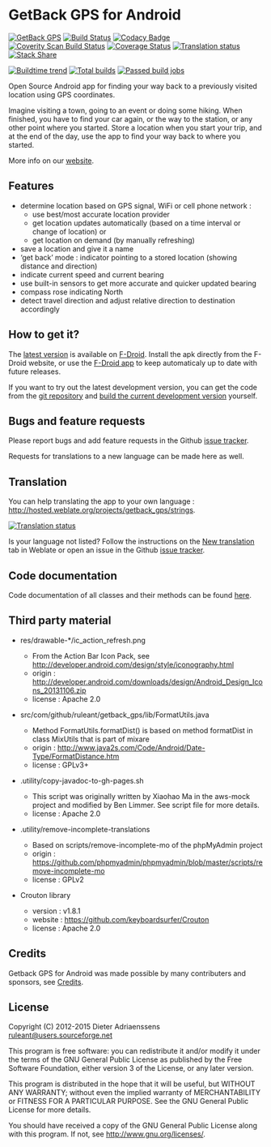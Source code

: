 GetBack GPS for Android
=======================

[![GetBack GPS](http://img.shields.io/badge/release-v0.4.1-blue.svg)](https://f-droid.org/repository/browse/?fdid=com.github.ruleant.getback_gps)
[![Build Status](https://travis-ci.org/ruleant/getback_gps.svg?branch=master)](https://travis-ci.org/ruleant/getback_gps)
[![Codacy Badge](https://api.codacy.com/project/badge/0040e146618e41ac9c39d04c7b1a3fef)](https://www.codacy.com/app/ruleant/getback_gps)
[![Coverity Scan Build Status](https://scan.coverity.com/projects/2277/badge.svg)](https://scan.coverity.com/projects/2277)
[![Coverage Status](https://coveralls.io/repos/ruleant/getback_gps/badge.png?branch=master)](https://coveralls.io/r/ruleant/getback_gps?branch=master)
[![Translation status](http://hosted.weblate.org/widgets/getback_gps-shields-badge.png)](http://hosted.weblate.org/engage/getback_gps/?utm_source=widget)
[![Stack Share](http://img.shields.io/badge/tech-stack-0690fa.svg?style=flat)](http://stackshare.io/ruleant/getback-gps)

[![Buildtime trend](https://buildtimetrend.herokuapp.com/badge/ruleanCrt/getback_gps/latest)](http://ruleant.github.io/getback_gps/buildtime-trend/)
[![Total builds](https://buildtimetrend.herokuapp.com/badge/ruleant/getback_gps/builds/month)](http://ruleant.github.io/getback_gps/buildtime-trend/)
[![Passed build jobs](https://buildtimetrend.herokuapp.com/badge/ruleant/getback_gps/passed/month)](http://ruleant.github.io/getback_gps/buildtime-trend/)

Open Source Android app for finding your way back to a previously visited location using GPS coordinates.

Imagine visiting a town, going to an event or doing some hiking. When finished, you have to find your car again, or the way to the station, or any other point where you started.
Store a location when you start your trip, and at the end of the day, use the app to find your way back to where you started.

More info on our [website](http://ruleant.github.io/getback_gps).

Features
--------

- determine location based on GPS signal, WiFi or cell phone network :
    - use best/most accurate location provider
    - get location updates automatically (based on a time interval or change of location) or
    - get location on demand (by manually refreshing)
- save a location and give it a name
- ‘get back’ mode : indicator pointing to a stored location (showing distance and direction)
- indicate current speed and current bearing
- use built-in sensors to get more accurate and quicker updated bearing
- compass rose indicating North
- detect travel direction and adjust relative direction to destination accordingly

How to get it?
--------------

The [latest version](https://f-droid.org/repository/browse/?fdid=com.github.ruleant.getback_gps) is available on [F-Droid](https://f-droid.org/). Install the apk directly from the F-Droid website, or use the [F-Droid app](https://f-droid.org/FDroid.apk) to keep automaticaly up to date with future releases.

If you want to try out the latest development version, you can get the code from the [git repository](https://f-droid.org/FDroid.apk) and [build the current development version](https://github.com/ruleant/getback_gps/wiki/Development) yourself.


Bugs and feature requests
-------------------------

Please report bugs and add feature requests in the Github [issue tracker](https://github.com/ruleant/getback_gps/issues).

Requests for translations to a new language can be made here as well.

Translation
-----------

You can help translating the app to your own language : <http://hosted.weblate.org/projects/getback_gps/strings>.

[![Translation status](http://hosted.weblate.org/widgets/getback_gps-287x66-grey.png)](http://hosted.weblate.org/engage/getback_gps/?utm_source=widget)

Is your language not listed? Follow the instructions on the [New translation](https://hosted.weblate.org/projects/getback_gps/strings/#new-lang) tab in Weblate or open an issue in the Github [issue tracker](https://github.com/ruleant/getback_gps/issues).

Code documentation
------------------

Code documentation of all classes and their methods can be found [here](http://ruleant.github.io/getback_gps/javadoc/index.html).

Third party material
--------------------

- res/drawable-*/ic_action_refresh.png
    - From the Action Bar Icon Pack, see http://developer.android.com/design/style/iconography.html
    - origin : http://developer.android.com/downloads/design/Android_Design_Icons_20131106.zip
    - license : Apache 2.0

- src/com/github/ruleant/getback_gps/lib/FormatUtils.java
    - Method FormatUtils.formatDist() is based on method formatDist in class MixUtils that is part of mixare
    - origin : http://www.java2s.com/Code/Android/Date-Type/FormatDistance.htm
    - license : GPLv3+

- .utility/copy-javadoc-to-gh-pages.sh
    - This script was originally written by Xiaohao Ma in the aws-mock project and modified by Ben Limmer.
      See script file for more details.
    - license : Apache 2.0

- .utility/remove-incomplete-translations
    - Based on scripts/remove-incomplete-mo of the phpMyAdmin project
    - origin : https://github.com/phpmyadmin/phpmyadmin/blob/master/scripts/remove-incomplete-mo
    - license : GPLv2

- Crouton library
    - version : v1.8.1
    - website : https://github.com/keyboardsurfer/Crouton
    - license : Apache 2.0

Credits
-------

Getback GPS for Android was made possible by many contributers and sponsors, see [Credits](https://github.com/ruleant/getback_gps/wiki/Credits).

License
-------

Copyright (C) 2012-2015 Dieter Adriaenssens <ruleant@users.sourceforge.net>

This program is free software: you can redistribute it and/or modify
it under the terms of the GNU General Public License as published by
the Free Software Foundation, either version 3 of the License, or
any later version.

This program is distributed in the hope that it will be useful,
but WITHOUT ANY WARRANTY; without even the implied warranty of
MERCHANTABILITY or FITNESS FOR A PARTICULAR PURPOSE.  See the
GNU General Public License for more details.

You should have received a copy of the GNU General Public License
along with this program.  If not, see <http://www.gnu.org/licenses/>.
